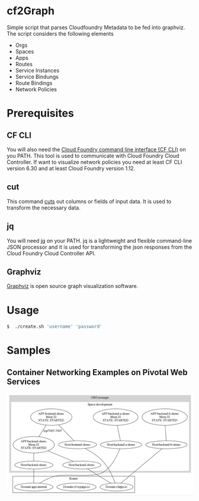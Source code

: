 # cf2Graph
Simple script that parses Cloudfoundry Metadata to be fed into graphviz.
The script considers the following elements
 * Orgs
 * Spaces
 * Apps
 * Routes
 * Service Instances
 * Service Bindungs
 * Route Bindings
 * Network Policies 

# Prerequisites

## CF CLI
You will also need the [Cloud Foundry command line interface (CF CLI)](https://github.com/cloudfoundry/cli) on you PATH. This tool is used to communicate with Cloud Foundry Cloud Controller.
If want to visualize network policies you need at least CF CLI version 6.30 and at least Cloud Foundry version 1.12.

## cut
This command [cuts](https://www.gnu.org/software/coreutils/manual/html_node/The-cut-command.html) out columns or fields of input data. It is used to transform the necessary data.

## jq
You will need [jq](https://stedolan.github.io/jq/) on your PATH.
jq is a lightweight and flexible command-line JSON processor and it is used for transforming the json responses from the Cloud Foundry Cloud Controller API.

## Graphviz
[Graphviz](http://graphviz.org) is open source graph visualization software. 

# Usage

```sh
$  ./create.sh 'username' 'password'
```

# Samples

## Container Networking Examples on Pivotal Web Services

![](samples/container-networking.jpg)
